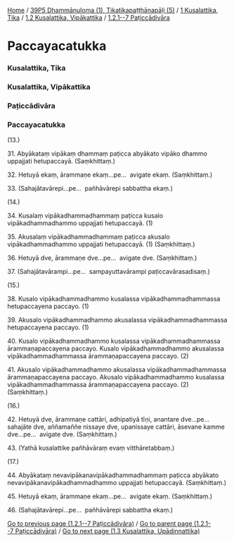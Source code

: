 
[Home](/) / [39P5 Dhammānuloma (1), Tikatikapaṭṭhānapāḷi (5)](/tipitaka/39P5.md) / [1 Kusalattika, Tika](/tipitaka/39P5/1.md) / [1.2 Kusalattika, Vipākattika](/tipitaka/39P5/1/1.2.md) / [1.2.1--7 Paṭiccādivāra](/tipitaka/39P5/1/1.2/1.2.1--7.md)

# Paccayacatukka

### Kusalattika, Tika

### Kusalattika, Vipākattika

### Paṭiccādivāra

### Paccayacatukka

(13.)

31\. Abyākataṃ vipākaṃ dhammaṃ paṭicca abyākato vipāko dhammo uppajjati hetupaccayā. (Saṃkhittaṃ.)

32\. Hetuyā ekaṃ, ārammaṇe ekaṃ…pe…  avigate ekaṃ. (Saṃkhittaṃ.)

33\. (Sahajātavārepi…pe…  pañhāvārepi sabbattha ekaṃ.)

(14.)

34\. Kusalaṃ vipākadhammadhammaṃ paṭicca kusalo vipākadhammadhammo uppajjati hetupaccayā. (1)

35\. Akusalaṃ vipākadhammadhammaṃ paṭicca akusalo vipākadhammadhammo uppajjati hetupaccayā. (1) (Saṃkhittaṃ.)

36\. Hetuyā dve, ārammaṇe dve…pe…  avigate dve. (Saṃkhittaṃ.)

37\. (Sahajātavārampi…pe…  sampayuttavārampi paṭiccavārasadisaṃ.)

(15.)

38\. Kusalo vipākadhammadhammo kusalassa vipākadhammadhammassa hetupaccayena paccayo. (1)

39\. Akusalo vipākadhammadhammo akusalassa vipākadhammadhammassa hetupaccayena paccayo. (1)

40\. Kusalo vipākadhammadhammo kusalassa vipākadhammadhammassa ārammaṇapaccayena paccayo. Kusalo vipākadhammadhammo akusalassa vipākadhammadhammassa ārammaṇapaccayena paccayo. (2)

41\. Akusalo vipākadhammadhammo akusalassa vipākadhammadhammassa ārammaṇapaccayena paccayo. Akusalo vipākadhammadhammo kusalassa vipākadhammadhammassa ārammaṇapaccayena paccayo. (2) (Saṃkhittaṃ.)

(16.)

42\. Hetuyā dve, ārammaṇe cattāri, adhipatiyā tīṇi, anantare dve…pe…  sahajāte dve, aññamaññe nissaye dve, upanissaye cattāri, āsevane kamme dve…pe…  avigate dve. (Saṃkhittaṃ.)

43\. (Yathā kusalattike pañhāvāraṃ evaṃ vitthāretabbaṃ.)

(17.)

44\. Abyākataṃ nevavipākanavipākadhammadhammaṃ paṭicca abyākato nevavipākanavipākadhammadhammo uppajjati hetupaccayā. (Saṃkhittaṃ.)

45\. Hetuyā ekaṃ, ārammaṇe ekaṃ…pe…  avigate ekaṃ. (Saṃkhittaṃ.)

46\. (Sahajātavārepi…pe…  pañhāvārepi sabbattha ekaṃ.)

[Go to previous page (1.2.1--7 Paṭiccādivāra)](/tipitaka/39P5/1/1.2/1.2.1--7.md) / [Go to parent page (1.2.1--7 Paṭiccādivāra)](/tipitaka/39P5/1/1.2/1.2.1--7.md) / [Go to next page (1.3 Kusalattika, Upādinnattika)](/tipitaka/39P5/1/1.3.md)


